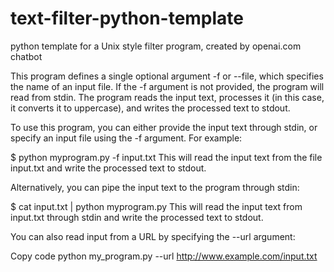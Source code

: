 # text-filter-python-template
python template for a Unix style filter program, created by openai.com chatbot

This program defines a single optional argument -f or --file, which specifies the name of an input file. If the -f argument is not provided, the program will read from stdin. The program reads the input text, processes it (in this case, it converts it to uppercase), and writes the processed text to stdout.

To use this program, you can either provide the input text through stdin, or specify an input file using the -f argument. For example:

$ python myprogram.py -f input.txt
This will read the input text from the file input.txt and write the processed text to stdout.

Alternatively, you can pipe the input text to the program through stdin:

$ cat input.txt | python myprogram.py
This will read the input text from input.txt through stdin and write the processed text to stdout.

You can also read input from a URL by specifying the --url argument:

Copy code
python my_program.py --url http://www.example.com/input.txt

